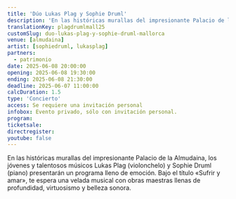 ```yaml
---
title: 'Dúo Lukas Plag y Sophie Druml'
description: 'En las históricas murallas del impresionante Palacio de la Almudaina, los jóvenes y talentosos músicos Lukas Plag (violonchelo) y Sophie Druml (piano) presentarán un programa lleno de emoción.'
translationKey: plagdrumlmall25
customSlug: duo-lukas-plag-y-sophie-druml-mallorca
venue: [almudaina]
artist: [sophiedruml, lukasplag]
partners:
  - patrimonio
date: 2025-06-08 20:00:00
opening: 2025-06-08 19:30:00
ending: 2025-06-08 21:30:00
deadline: 2025-06-07 11:00:00
calcDuration: 1.5
type: 'Concierto'
access: Se requiere una invitación personal
infobox: Evento privado, sólo con invitación personal.
program:
ticketsale:
directregister:
youtube: false
---
```


En las históricas murallas del impresionante Palacio de la Almudaina, los jóvenes y talentosos músicos Lukas Plag (violonchelo) y Sophie Druml (piano) presentarán un programa lleno de emoción. Bajo el título «Sufrir y amar», te espera una velada musical con obras maestras llenas de profundidad, virtuosismo y belleza sonora.
